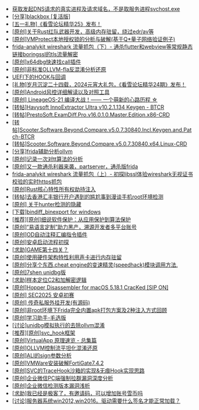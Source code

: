+ [获取发起DNS请求的真实进程及请求域名，不是取服务进程svchost.exe](https://bbs.kanxue.com/thread-286593.htm)
+ [[分享]blackbox [复活版]](https://bbs.kanxue.com/thread-286308.htm)
+ [[五一礼物]《看雪论坛精华25》发布！](https://bbs.kanxue.com/thread-286713.htm)
+ [[原创]关于Rust红队武器开发，高级内存驻留，绕过edr/av等](https://bbs.kanxue.com/thread-286302.htm)
+ [[原创]VMProtect本地授权锁的分析与破解(基于Q*量子网络验证例子)](https://bbs.kanxue.com/thread-285076.htm)
+ [frida-analykit   wireshark 流量抓包（下）- 通杀flutter和webview等常规静态链接boringssl的tls流量解密](https://bbs.kanxue.com/thread-286620.htm)
+ [[原创]x64dbg快速找call插件](https://bbs.kanxue.com/thread-277946.htm)
+ [[原创]非标准OLLVM-fla反混淆分析还原](https://bbs.kanxue.com/thread-286549.htm)
+ [UEFI下的HOOK与回调](https://bbs.kanxue.com/thread-286648.htm)
+ [[礼物]岁月沉淀二十四载，2024元宵大礼包，《看雪论坛精华24期》发布！](https://bbs.kanxue.com/thread-280627.htm)
+ [[原创]Android风控详细解读以及对照工具](https://bbs.kanxue.com/thread-286120.htm)
+ [[原创] LineageOS-21 编译大战！—— 一个萌新的心路历程 ☆](https://bbs.kanxue.com/thread-286527.htm)
+ [[转帖]Havysoft InnoExtractor Ultra v10.2.1.134 Keygen - BTCR](https://bbs.kanxue.com/thread-286726.htm)
+ [[转帖]PrestoSoft.ExamDiff.Pro.v16.0.1.0.Master.Edition.x86-CRD](https://bbs.kanxue.com/thread-286725.htm)
+ [[转帖]Scooter.Software.Beyond.Compare.v5.0.7.30840.Incl.Keygen.and.Patch-BTCR](https://bbs.kanxue.com/thread-286724.htm)
+ [[转帖]Scooter.Software.Beyond.Compare.v5.0.7.30840.x64.Linux-CRD](https://bbs.kanxue.com/thread-286723.htm)
+ [[分享]frida辅助分析ollvm](https://bbs.kanxue.com/thread-275265.htm)
+ [[原创]记录一次对tt算法的分析](https://bbs.kanxue.com/thread-285955.htm)
+ [[原创]又一款通杀利器来袭，partserver，通杀版frida](https://bbs.kanxue.com/thread-285628.htm)
+ [frida-analykit   wireshark 流量抓包（上）- 初探libssl体验wireshark无视证书校验的实时https抓包](https://bbs.kanxue.com/thread-286510.htm)
+ [[原创]Rust核心特性所有权劫持注入](https://bbs.kanxue.com/thread-286495.htm)
+ [[转帖]去香港汇丰银行开户遇到的尴尬事到漫谈手机root环境检测](https://bbs.kanxue.com/thread-285754.htm)
+ [[原创] 关于hunter检测的隐藏](https://bbs.kanxue.com/thread-286674.htm)
+ [[下载]bindiff_binexport for windows](https://bbs.kanxue.com/thread-283804.htm)
+ [[推荐][原创]细说软件保护：从应用保护到算法保护](https://bbs.kanxue.com/thread-284629.htm)
+ [[原创]“易语言定制”助力黑产，溯源开发者多平台账号](https://bbs.kanxue.com/thread-286672.htm)
+ [[原创]OD自动注释汇编指令插件](https://bbs.kanxue.com/thread-284557.htm)
+ [[原创]安卓启动流程初探](https://bbs.kanxue.com/thread-285949.htm)
+ [[求助]GAME第十四关？](https://bbs.kanxue.com/thread-280382.htm)
+ [[原创]使用硬件架构特性利用声卡进行内存驻留](https://bbs.kanxue.com/thread-286422.htm)
+ [[原创]分享个东西,cheat engine的变速精灵(speedhack)模块调用方法.](https://bbs.kanxue.com/thread-274561.htm)
+ [[原创]7shen unidbg版](https://bbs.kanxue.com/thread-286669.htm)
+ [[求助]样本定位C2和加解密逻辑](https://bbs.kanxue.com/thread-286683.htm)
+ [[原创]Hopper Disassembler for macOS 5.18.1 CracKed [SIP ON]](https://bbs.kanxue.com/thread-286687.htm)
+ [[原创] SEC2025 安卓初赛](https://bbs.kanxue.com/thread-286682.htm)
+ [[原创] 传奇私服外挂开发(有源码)](https://bbs.kanxue.com/thread-285681.htm)
+ [[原创]非root环境下Frida完全内置apk打包方案及2种注入方式回顾](https://bbs.kanxue.com/thread-284482.htm)
+ [[原创]学习助手-毛选版](https://bbs.kanxue.com/thread-286727.htm)
+ [[讨论]unidbg模拟执行的去除ollvm混淆](https://bbs.kanxue.com/thread-285327.htm)
+ [[推荐][原创]svc_hook框架](https://bbs.kanxue.com/thread-284713.htm)
+ [[原创]VirtualApp 原理速览 - 总集篇](https://bbs.kanxue.com/thread-286728.htm)
+ [[原创]OLLVM控制流平坦化混淆还原](https://bbs.kanxue.com/thread-286151.htm)
+ [[原创]ALI的sign参数分析](https://bbs.kanxue.com/thread-284292.htm)
+ [[原创]VMWare安装破解FortiGate7.4.2](https://bbs.kanxue.com/thread-284794.htm)
+ [[原创]SVC的TraceHook沙箱的实现&无痕Hook实现思路](https://bbs.kanxue.com/thread-273160.htm)
+ [[原创]企业微信PC端强制拉群漏洞深度分析](https://bbs.kanxue.com/thread-286616.htm)
+ [[原创]企业微信检测版本漏洞浅析](https://bbs.kanxue.com/thread-284796.htm)
+ [[求助]我已经是极客了，有邀请码，可以增加账号雪币吗](https://bbs.kanxue.com/thread-286729.htm)
+ [[讨论]服务器系统win2012,win2016。驱动需要什么签名才能正常加载？](https://bbs.kanxue.com/thread-286691.htm)
